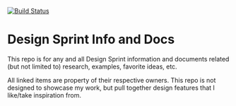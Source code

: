 [![Build Status](https://travis-ci.org/mindreeper2420/DesignSprint.svg?branch=master)](https://travis-ci.org/mindreeper2420/DesignSprint)

# Design Sprint Info and Docs

This repo is for any and all Design Sprint information and documents related (but not limited to) research, examples, favorite ideas, etc.

All linked items are property of their respective owners. This repo is not designed to showcase my work, but pull together design features that I like/take inspiration from.
